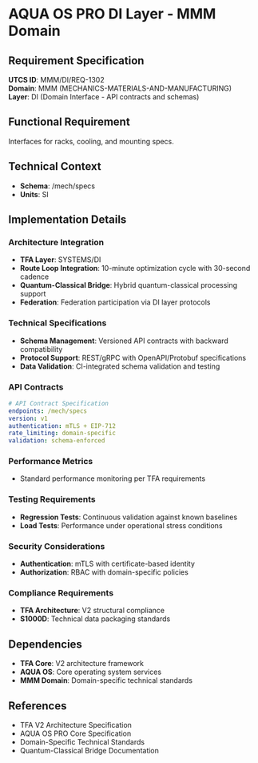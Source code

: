 # AQUA OS PRO DI Layer - MMM Domain

## Requirement Specification

**UTCS ID**: MMM/DI/REQ-1302  
**Domain**: MMM (MECHANICS-MATERIALS-AND-MANUFACTURING)  
**Layer**: DI (Domain Interface - API contracts and schemas)  

## Functional Requirement

Interfaces for racks, cooling, and mounting specs.

## Technical Context

- **Schema**: /mech/specs
- **Units**: SI


## Implementation Details

### Architecture Integration
- **TFA Layer**: SYSTEMS/DI
- **Route Loop Integration**: 10-minute optimization cycle with 30-second cadence
- **Quantum-Classical Bridge**: Hybrid quantum-classical processing support
- **Federation**: Federation participation via DI layer protocols

### Technical Specifications

- **Schema Management**: Versioned API contracts with backward compatibility
- **Protocol Support**: REST/gRPC with OpenAPI/Protobuf specifications
- **Data Validation**: CI-integrated schema validation and testing

### API Contracts


```yaml
# API Contract Specification
endpoints: /mech/specs
version: v1
authentication: mTLS + EIP-712 
rate_limiting: domain-specific
validation: schema-enforced
```

### Performance Metrics

- Standard performance monitoring per TFA requirements

### Testing Requirements

- **Regression Tests**: Continuous validation against known baselines
- **Load Tests**: Performance under operational stress conditions

### Security Considerations

- **Authentication**: mTLS with certificate-based identity
- **Authorization**: RBAC with domain-specific policies

### Compliance Requirements

- **TFA Architecture**: V2 structural compliance
- **S1000D**: Technical data packaging standards

## Dependencies

- **TFA Core**: V2 architecture framework
- **AQUA OS**: Core operating system services
- **MMM Domain**: Domain-specific technical standards

## References

- TFA V2 Architecture Specification
- AQUA OS PRO Core Specification
- Domain-Specific Technical Standards
- Quantum-Classical Bridge Documentation
